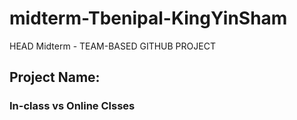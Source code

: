 # midterm-Tbenipal-KingYinSham
HEAD
Midterm - TEAM-BASED GITHUB PROJECT

## Project Name: ##
### In-class vs Online Clsses ###

##

